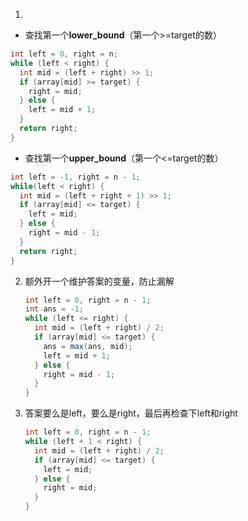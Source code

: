 1. 

   - 查找第一个**lower_bound**（第一个>=target的数）

   ```java
   int left = 0, right = n;
   while (left < right) {
     int mid = (left + right) >> 1;
     if (array[mid] >= target) {
       right = mid;
     } else {
       left = mid + 1;
     }
     return right;
   }
   ```

   - 查找第一个**upper_bound**（第一个<=target的数）

   ```java
   int left = -1, right = n - 1;
   while(left < right) {
     int mid = (left + right + 1) >> 1;
     if (array[mid] <= target) {
       left = mid;
     } else {
       right = mid - 1;
     }
     return right;
   }
   ```



2. 额外开一个维护答案的变量，防止漏解

   ```java
   int left = 0, right = n - 1;
   int ans = -1;
   while (left <= right) {
     int mid = (left + right) / 2;
     if (array[mid] <= target) {
       ans = max(ans, mid);
       left = mid + 1;
     } else { 
       right = mid - 1;
     }
   }
   ```

3. 答案要么是left，要么是right，最后再检查下left和right

   ```java
   int left = 0, right = n - 1;
   while (left + 1 < right) {
     int mid = (left + right) / 2;
     if (array[mid] <= target) {
       left = mid;
     } else {
       right = mid; 
     }
   }
   ```

   

